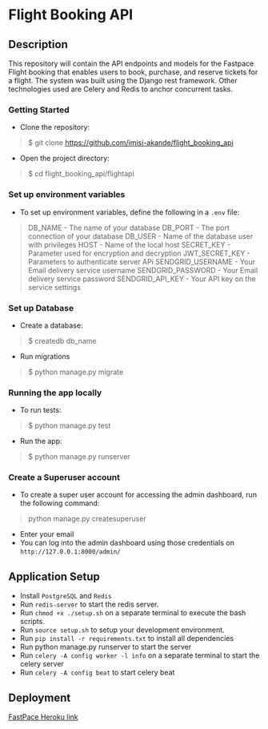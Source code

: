 # Flight Booking API

## Description
This repository will contain the API endpoints and models for the Fastpace Flight booking that enables users to book, purchase, and reserve tickets for a flight. The system was built using the Django rest framework. Other technologies
used are Celery and Redis to anchor concurrent tasks.


### Getting Started

- Clone the repository:
> $ git clone https://github.com/imisi-akande/flight_booking_api

- Open the project directory:
> $ cd flight_booking_api/flightapi

### Set up environment variables
- To set up environment variables, define the following in a `.env` file:

> DB_NAME - The name of your database
> DB_PORT - The port connection of your database
> DB_USER - Name of the database user with privileges
> HOST - Name of the local host
> SECRET_KEY - Parameter used for encryption and decryption
> JWT_SECRET_KEY - Parameters to authenticate server APi
> SENDGRID_USERNAME -  Your Email delivery service username
> SENDGRID_PASSWORD - Your Email delivery service password
> SENDGRID_API_KEY - Your API key on the service settings

### Set up Database
- Create a database:
> $ createdb db_name
- Run migrations
> $ python manage.py migrate

### Running the app locally
- To run tests:
> $ python manage.py test
- Run the app:
> $ python manage.py runserver

### Create a Superuser account
- To create a super user account for accessing the admin dashboard, run the following command:
> python manage.py createsuperuser
- Enter your email
- You can log into the admin dashboard using those credentials on `http://127.0.0.1:8000/admin/`

## Application Setup
- Install `PostgreSQL` and `Redis`
- Run `redis-server` to start the redis server.
- Run `chmod +x ./setup.sh` on a separate terminal to execute the bash scripts.
- Run `source setup.sh` to setup your development environment.
- Run `pip install -r requirements.txt` to install all dependencies
- Run python manage.py runserver to start the server
- Run `celery -A config worker -l info` on a separate terminal to start the celery server
- Run `celery -A config beat` to start celery beat

## Deployment
[FastPace Heroku link](https://fastpaceflight.herokuapp.com/api/v1/)
